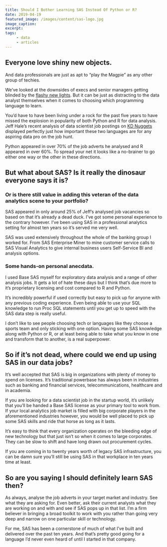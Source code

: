 ```yaml
---
title: Should I Bother Learning SAS Instead Of Python or R?
date: 2019-04-19
featured_image: /images/content/sas-logo.jpg
image_caption: 
excerpt: 
tags: 
     - data
     - articles
---
```

## Everyone love shiny new objects.

And data professionals are just as apt to “play the Magpie” as any other group of techies.

We’ve looked at the downsides of execs and senior managers getting blinded by the [flashy new lights](/shiny-new-objects-and-boardroom-buzzword-bingo/). But it can be just as distracting to the data analyst themselves when it comes to choosing which programming language to learn.

You’d have to have been living under a rock for the past five years to have missed the explosion in popularity of both Python and R for data analysis. Jeff Hale’s recent analysis of data scientist job postings on [KD Nuggets](https://www.kdnuggets.com/2018/11/most-demand-skills-data-scientists.html) displayed perfectly just how important these two languages are for any aspiring data pro on the job hunt.

Python appeared in over 70% of the job adverts he analysed and R appeared in over 60%. To spread your net it looks like a no-brainer to go either one way or the other in these directions.

## But what about SAS? Is it really the dinosaur everyone says it is? 

### Or is there still  value in adding this veteran of the data analytics scene to your portfolio?

SAS appeared in only around 25% of Jeff&#8217;s analysed job vacancies so based on that it&#8217;s already a dead duck. I’ve got some personal experience to the contrary however. I’ve been using SAS in a professional analytics setting for almost ten years so it’s served me very well.

SAS was used extensively throughout the whole of the banking group I worked for. From SAS Enterprise Miner to mine customer service calls to SAS Visual Analytics to give internal business users Self-Service BI and analysis options.

### Some hands-on personal anecdata.

I used Base SAS myself for exploratory data analysis and a range of other analysis jobs. It gets a lot of hate these days but I think that&#8217;s due more to it&#8217;s proprietary licensing and cost compared to R and Python.

It&#8217;s incredibly powerful if used correctly but easy to pick up for anyone with any previous coding experience. Even being able to use your SQL knowledge to run Proc SQL statements until you get up to speed with the SAS data step is really useful.

I don&#8217;t like to see people choosing tech or languages like they choose a sports team and only sticking with one option. Having some SAS knowledge along with Python or R, or at least being able to take what you know in one and transform that to another, is a real superpower.

## So if it’s not dead, where could we end up using SAS in our data jobs?

It’s well accepted that SAS is big in organizations with plenty of money to spend on licenses. It’s traditional powerbase has always been in industries such as banking and financial services, telecommunications, healthcare and in academia.

If you are looking for a data scientist job in the startup world, it’s unlikely that you’ll be handed a Base SAS license as your primary tool to work from. If your local analytics job market is filled with big corporate players in the aforementioned industries however, you would be well placed to pick up some SAS skills and ride that horse as long as it lasts.

It’s easy to think that every organization operates on the bleeding edge of new technology but that just isn’t so when it comes to large corporates. They can be slow to shift and have long drawn out procurement cycles.

If you are coming in to twenty years worth of legacy SAS infrastructure, you can be damn sure you’ll still be using SAS in that workplace in ten years time at least.

## So are you saying I should definitely learn SAS then?

As always, analyse the job adverts in your target market and industry. See what they are asking for. Even better, ask their current analysts what they are working on and with and see if SAS pops up in that list. I’m a firm believer in bringing a broad toolkit to work with you rather than going very deep and narrow on one particular skill or technology.

For me, SAS has been a cornerstone of much of what I’ve built and delivered over the past ten years. And that’s pretty good going for a language I’d never even heard of until I started in that company.